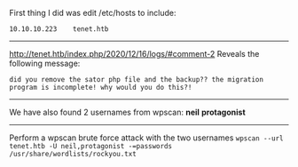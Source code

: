 First thing I did was edit /etc/hosts to include:
```
10.10.10.223	tenet.htb
```

---

http://tenet.htb/index.php/2020/12/16/logs/#comment-2
Reveals the following message:
```
did you remove the sator php file and the backup?? the migration program is incomplete! why would you do this?!
```

---

We have also found 2 usernames from wpscan:
**neil**
**protagonist**

---

Perform a wpscan brute force attack with the two usernames
`wpscan --url tenet.htb -U neil,protagonist -=passwords /usr/share/wordlists/rockyou.txt`